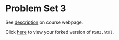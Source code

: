 # Problem Set 3

See [description](https://rudeboybert.github.io/STAT495/#problem_set_3) on course webpage.

Click [here](http://htmlpreview.github.io/?https://github.com/lyoon18/PS03/blob/master/PS03.html) to view your forked version of `PS03.html`.